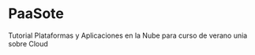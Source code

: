 PaaSote
=======

Tutorial Plataformas y Aplicaciones en la Nube para curso de verano unia sobre Cloud
